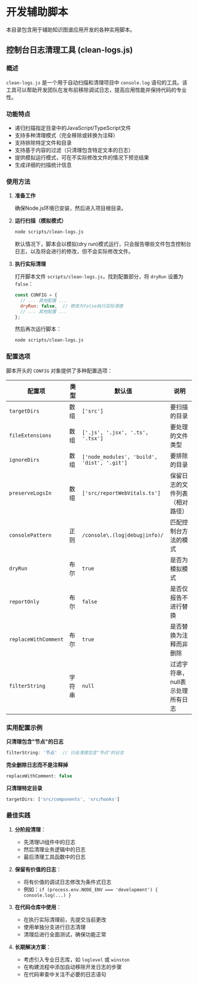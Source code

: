 # 开发辅助脚本

本目录包含用于辅助知识图谱应用开发的各种实用脚本。

## 控制台日志清理工具 (clean-logs.js)

### 概述

`clean-logs.js` 是一个用于自动扫描和清理项目中 `console.log` 语句的工具。该工具可以帮助开发团队在发布前移除调试日志，提高应用性能并保持代码的专业性。

### 功能特点

- 递归扫描指定目录中的JavaScript/TypeScript文件
- 支持多种清理模式（完全移除或转换为注释）
- 支持排除特定文件和目录
- 支持基于内容的过滤（只清理包含特定文本的日志）
- 提供模拟运行模式，可在不实际修改文件的情况下预览结果
- 生成详细的扫描统计信息

### 使用方法

1. **准备工作**

   确保Node.js环境已安装，然后进入项目根目录。

2. **运行扫描（模拟模式）**

   ```bash
   node scripts/clean-logs.js
   ```

   默认情况下，脚本会以模拟(dry run)模式运行，只会报告哪些文件包含控制台日志，以及将会进行的修改，但不会实际修改文件。

3. **执行实际清理**

   打开脚本文件 `scripts/clean-logs.js`，找到配置部分，将 `dryRun` 设置为 `false`：

   ```js
   const CONFIG = {
     // ... 其他配置 ...
     dryRun: false,  // 修改为false执行实际清理
     // ... 其他配置 ...
   };
   ```

   然后再次运行脚本：

   ```bash
   node scripts/clean-logs.js
   ```

### 配置选项

脚本开头的 `CONFIG` 对象提供了多种配置选项：

| 配置项 | 类型 | 默认值 | 说明 |
|-------|------|-------|------|
| `targetDirs` | 数组 | `['src']` | 要扫描的目录 |
| `fileExtensions` | 数组 | `['.js', '.jsx', '.ts', '.tsx']` | 要处理的文件类型 |
| `ignoreDirs` | 数组 | `['node_modules', 'build', 'dist', '.git']` | 要排除的目录 |
| `preserveLogsIn` | 数组 | `['src/reportWebVitals.ts']` | 保留日志的文件列表（相对路径） |
| `consolePattern` | 正则 | `/console\.(log\|debug\|info)/` | 匹配控制台方法的模式 |
| `dryRun` | 布尔 | `true` | 是否为模拟模式 |
| `reportOnly` | 布尔 | `false` | 是否仅报告不进行替换 |
| `replaceWithComment` | 布尔 | `true` | 是否替换为注释而非删除 |
| `filterString` | 字符串 | `null` | 过滤字符串，null表示处理所有日志 |

### 实用配置示例

**只清理包含"节点"的日志**

```js
filterString: '节点'  // 只会清理包含"节点"的日志
```

**完全删除日志而不是注释掉**

```js
replaceWithComment: false
```

**只清理特定目录**

```js
targetDirs: ['src/components', 'src/hooks']
```

### 最佳实践

1. **分阶段清理**：
   - 先清理UI组件中的日志
   - 然后清理业务逻辑中的日志
   - 最后清理工具函数中的日志

2. **保留有价值的日志**：
   - 将有价值的调试日志修改为条件式日志
   - 例如：`if (process.env.NODE_ENV === 'development') { console.log(...) }`

3. **在代码仓库中使用**：
   - 在执行实际清理前，先提交当前更改
   - 使用单独分支进行日志清理
   - 清理后进行全面测试，确保功能正常

4. **长期解决方案**：
   - 考虑引入专业日志库，如 `loglevel` 或 `winston`
   - 在构建流程中添加自动移除开发日志的步骤
   - 在代码审查中关注不必要的日志语句 